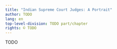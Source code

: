 ```yaml
---
title: "Indian Supreme Court Judges: A Portrait"
author: TODO
lang: en
top-level-division: TODO part/chapter
rights: © TODO
---
```


TODO

